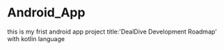 # Android_App
this is my frist android app project title:'DealDive Development Roadmap' with kotlin language 
